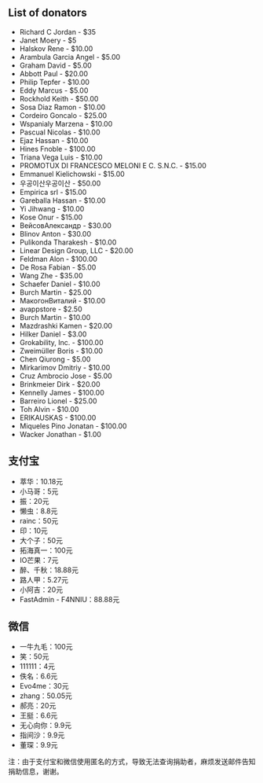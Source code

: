 ## List of donators

* Richard C Jordan - $35
* Janet Moery - $5
* Halskov Rene - $10.00
* Arambula Garcia Angel - $5.00
* Graham David - $5.00
* Abbott Paul - $20.00
* Philip Tepfer - $10.00
* Eddy Marcus - $5.00
* Rockhold Keith - $50.00
* Sosa Diaz Ramon - $10.00
* Cordeiro Goncalo - $25.00
* Wspanialy Marzena - $10.00
* Pascual Nicolas - $10.00
* Ejaz Hassan - $10.00
* Hines Fnoble - $100.00
* Triana Vega Luis - $10.00
* PROMOTUX DI FRANCESCO MELONI E C. S.N.C. - $15.00
* Emmanuel Kielichowski - $15.00
* 우공이산​우공이산 - $50.00
* Empirica srl - $15.00
* Gareballa Hassan - $10.00
* Yi Jihwang - $10.00
* Kose Onur - $15.00
* Вейсов​Александр - $30.00
* Blinov Anton - $30.00
* Pulikonda Tharakesh - $10.00
* Linear Design Group, LLC - $20.00
* Feldman Alon - $100.00
* De Rosa Fabian - $5.00
* Wang Zhe - $35.00
* Schaefer Daniel - $10.00
* Burch Martin - $25.00
* Макогон​Виталий - $10.00
* avappstore - $2.50
* Burch Martin - $10.00
* Mazdrashki Kamen - $20.00
* Hilker Daniel - $3.00
* Grokability, Inc. - $100.00
* Zweimüller Boris - $10.00
* Chen Qiurong - $5.00
* Mirkarimov Dmitriy - $10.00
* Cruz Ambrocio Jose - $5.00
* Brinkmeier Dirk - $20.00
* Kennelly James - $100.00
* Barreiro Lionel - $25.00
* Toh Alvin - $10.00
* ERIKAUSKAS - $100.00
* Miqueles Pino Jonatan - $100.00
* Wacker Jonathan - $1.00

## 支付宝

* 萃华：10.18元
* 小马哥：5元
* 振：20元
* 懒虫：8.8元
* rainc：50元
* 印：10元
* 大个子：50元
* 拓海真一：100元
* IO芒果：7元
* 醉、千秋：18.88元
* 路人甲：5.27元
* 小阿吉：20元
* FastAdmin - F4NNIU：88.88元

## 微信

* 一牛九毛：100元
* 笑：50元
* 111111：4元
* 佚名：6.6元
* Evo4me：30元
* zhang：50.05元
* 郝亮：20元
* 王挺：6.6元
* 无心向你：9.9元
* 指间沙：9.9元
* 董琛：9.9元

注：由于支付宝和微信使用匿名的方式，导致无法查询捐助者，麻烦发送邮件告知捐助信息，谢谢。
